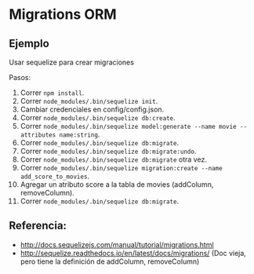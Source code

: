 # Migrations ORM

## Ejemplo

Usar sequelize para crear migraciones

Pasos:

1. Correr `npm install`.
2. Correr `node_modules/.bin/sequelize init`.
3. Cambiar credenciales en config/config.json.
4. Correr `node_modules/.bin/sequelize db:create`.
5. Correr `node_modules/.bin/sequelize model:generate --name movie --attributes name:string`.
6. Correr `node_modules/.bin/sequelize db:migrate`.
7. Correr `node_modules/.bin/sequelize db:migrate:undo`.
8. Correr `node_modules/.bin/sequelize db:migrate` otra vez.
9. Correr `node_modules/.bin/sequelize migration:create --name add_score_to_movies`.
10. Agregar un atributo score a la tabla de movies (addColumn, removeColumn).
11. Correr `node_modules/.bin/sequelize db:migrate`.

## Referencia:

* http://docs.sequelizejs.com/manual/tutorial/migrations.html
* http://sequelize.readthedocs.io/en/latest/docs/migrations/ (Doc vieja, pero tiene la definición de addColumn, removeColumn)
